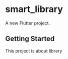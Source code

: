 # smart_library

A new Flutter project.

## Getting Started

This project is about library <i class="fa-solid fa-book-open-reader"></i>
